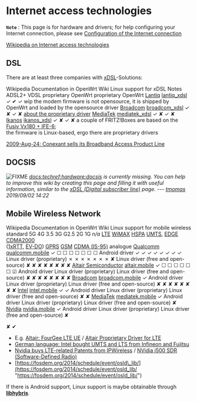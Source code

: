 # Internet access technologies

**`Note`** : This page is for hardware and drivers; for help configuring your Internet connection, please see [Configuration of the Internet connection](/docs/guide-user/network/wan/internet.connection "docs:guide-user:network:wan:internet.connection")

[Wikipedia on Internet access technologies](https://en.wikipedia.org/wiki/Template:Internet_access "https://en.wikipedia.org/wiki/Template:Internet_access")

## DSL

There are at least three companies with [xDSL](https://en.wikipedia.org/wiki/Digital%20subscriber%20line "https://en.wikipedia.org/wiki/Digital subscriber line")-Solutions:

Wikipedia Documentation in OpenWrt Wiki Linux support for xDSL Notes ADSL2+ VDSL proprietary OpenWrt proprietary OpenWrt [Lantiq](https://en.wikipedia.org/wiki/Lantiq "https://en.wikipedia.org/wiki/Lantiq") [lantiq\_xdsl](/docs/techref/hardware/soc/soc.lantiq#lantiq_xdsl "docs:techref:hardware:soc:soc.lantiq") ✓ ✔ ✓ wip the modem firmware is not opensource, it is shipped by OpenWrt and loaded by the opensource driver [Broadcom](https://en.wikipedia.org/wiki/Broadcom "https://en.wikipedia.org/wiki/Broadcom") [broadcom\_xdsl](/docs/techref/hardware/soc/soc.broadcom.bcm63xx#broadcom_xdsl "docs:techref:hardware:soc:soc.broadcom.bcm63xx") ✓ ✘ ✓ ✘ [about the proprietary driver](/inbox/adsl_support "inbox:adsl_support") [MediaTek](https://en.wikipedia.org/wiki/MediaTek "https://en.wikipedia.org/wiki/MediaTek") [mediatek\_xdsl](/docs/techref/hardware/soc/soc.mediatek#mediatek_xdsl "docs:techref:hardware:soc:soc.mediatek") ✓ ✘ ✓ ✘ [Ikanos](https://en.wikipedia.org/wiki/Ikanos "https://en.wikipedia.org/wiki/Ikanos") [ikanos\_xdsl](/docs/techref/hardware/soc/soc.ikanos#ikanos_xdsl "docs:techref:hardware:soc:soc.ikanos") ✓ ✘ ✓ ✘ a couple of FRITZ!Boxes are based on the [Fusiv Vx180 + IFE-6](http://www.wehavemorefun.de/fritzbox/Fusiv "http://www.wehavemorefun.de/fritzbox/Fusiv");  
the firmware is Linux-based, ergo there are proprietary drivers

[2009-Aug-24: Conexant sells its Broadband Access Product Line](http://www.ikanos.com/press-releases/ikanos-communications-completes-acquisition-of-broadband-access-product-line-from-conexant-systems-inc/ "http://www.ikanos.com/press-releases/ikanos-communications-completes-acquisition-of-broadband-access-product-line-from-conexant-systems-inc/")

## DOCSIS

![FIXME](/lib/images/smileys/fixme.svg) *[docs:techref:hardware:docsis](/docs/techref/hardware/docsis "docs:techref:hardware:docsis") is currently missing. You can help to improve this wiki by creating this page and filling it with useful information, similar to the [xDSL (Digital subscriber line)](/docs/techref/hardware/xdsl "docs:techref:hardware:xdsl") page.* --- *[tmomas](mailto:tmo26@gmx.de "tmo26@gmx.de") 2019/09/02 14:22*

## Mobile Wireless Network

Wikipedia Documentation in OpenWrt Wiki Linux support for mobile wireless standard 5G 4G 3.5 3G G2.5 2G 1G *n/a* [LTE](https://en.wikipedia.org/wiki/LTE%20%28telecommunication%29 "https://en.wikipedia.org/wiki/LTE (telecommunication)") [WiMAX](https://en.wikipedia.org/wiki/WiMAX "https://en.wikipedia.org/wiki/WiMAX") [HSPA](https://en.wikipedia.org/wiki/High%20Speed%20Packet%20Access "https://en.wikipedia.org/wiki/High Speed Packet Access") [UMTS](https://en.wikipedia.org/wiki/Universal%20Mobile%20Telecommunications%20System "https://en.wikipedia.org/wiki/Universal Mobile Telecommunications System"), [EDGE](https://en.wikipedia.org/wiki/Enhanced%20Data%20Rates%20for%20GSM%20Evolution "https://en.wikipedia.org/wiki/Enhanced Data Rates for GSM Evolution") [CDMA2000](https://en.wikipedia.org/wiki/CDMA2000 "https://en.wikipedia.org/wiki/CDMA2000")  
([1xRTT](https://en.wikipedia.org/wiki/1xRTT "https://en.wikipedia.org/wiki/1xRTT"), [EV-DO](https://en.wikipedia.org/wiki/Evolution-Data%20Optimized "https://en.wikipedia.org/wiki/Evolution-Data Optimized")) [GPRS](https://en.wikipedia.org/wiki/General%20Packet%20Radio%20Service "https://en.wikipedia.org/wiki/General Packet Radio Service") [GSM](https://en.wikipedia.org/wiki/Global%20System%20for%20Mobile%20Communications "https://en.wikipedia.org/wiki/Global System for Mobile Communications") [CDMA (IS-95)](https://en.wikipedia.org/wiki/IS-95 "https://en.wikipedia.org/wiki/IS-95") analogue [Qualcomm](https://en.wikipedia.org/wiki/Qualcomm "https://en.wikipedia.org/wiki/Qualcomm") [qualcomm.mobile](/docs/techref/hardware/soc/soc.qualcomm.ar71xx#qualcommmobile "docs:techref:hardware:soc:soc.qualcomm.ar71xx") ✓ ☐ ☐ ☐ ☐ ☐ ☐ ☐ Android driver ✓ ✓ ✓ ✓ ✓ ✓ ✓ ✓ Linux driver (proprietary) ✗ ✗ ✗ ✗ ✗ ✗ ✗ ✘ Linux driver (free and open-source) ✘ ✘ ✘ ✘ ✘ ✘ ✘ ✘ [Altair Semiconductor](https://en.wikipedia.org/wiki/Altair%20Semiconductor "https://en.wikipedia.org/wiki/Altair Semiconductor") [altair.mobile](/docs/techref/hardware/soc/soc.altair#altairmobile "docs:techref:hardware:soc:soc.altair") ✓ ☐ ☐ ☐ ☐ ☐ ☐ ☑ Android driver Linux driver (proprietary) Linux driver (free and open-source) ✘ ✘ ✘ ✘ ✘ ✘ ✘ ✘ [Broadcom](https://en.wikipedia.org/wiki/Broadcom "https://en.wikipedia.org/wiki/Broadcom") [broadcom.mobile](/docs/techref/hardware/soc/soc.broadcom.bcm33xx#broadcommobile "docs:techref:hardware:soc:soc.broadcom.bcm33xx") ✓ Android driver Linux driver (proprietary) Linux driver (free and open-source) ✘ ✘ ✘ ✘ ✘ ✘ ✘ ✘ [Intel](https://en.wikipedia.org/wiki/Intel "https://en.wikipedia.org/wiki/Intel") [intel.mobile](/docs/techref/hardware/soc/soc.intel#intelmobile "docs:techref:hardware:soc:soc.intel") ✓ ✓ Android driver Linux driver (proprietary) Linux driver (free and open-source) ✘ ✘ [MediaTek](https://en.wikipedia.org/wiki/MediaTek "https://en.wikipedia.org/wiki/MediaTek") [mediatek.mobile](/docs/techref/hardware/soc/soc.mediatek#mediatekmobile "docs:techref:hardware:soc:soc.mediatek") ✓ Android driver Linux driver (proprietary) Linux driver (free and open-source) ✘ [Nvidia](https://en.wikipedia.org/wiki/Nvidia "https://en.wikipedia.org/wiki/Nvidia") [nvidia.mobile](/docs/techref/hardware/soc/soc.nvidia#nvidiamobile "docs:techref:hardware:soc:soc.nvidia") ✓ Android driver Linux driver (proprietary) Linux driver (free and open-source) ✘

✘ ✔

- E.g. [Altair: FourGee LTE UE](http://www.wehavemorefun.de/fritzbox/FourGee_LTE_UE "http://www.wehavemorefun.de/fritzbox/FourGee_LTE_UE") / [Altair Proprietary Driver for LTE](http://www.wehavemorefun.de/fritzbox/Image.bin "http://www.wehavemorefun.de/fritzbox/Image.bin")
- [German language: Intel bought UMTS and LTS from Infineon and Fujitsu](http://www.heise.de/netze/meldung/Intel-kauft-Funkmodem-Sparte-von-Fujitsu-1936613.html "http://www.heise.de/netze/meldung/Intel-kauft-Funkmodem-Sparte-von-Fujitsu-1936613.html")
- [Nvidia buys LTE-related Patents from IPWireless](http://www.eweek.com/c/a/Mobile-and-Wireless/Nvidia-Intellectual-Ventures-Buy-500-LTERelated-Patents-from-IPWireless-548030/ "http://www.eweek.com/c/a/Mobile-and-Wireless/Nvidia-Intellectual-Ventures-Buy-500-LTERelated-Patents-from-IPWireless-548030/") / [NVidia i500 SDR (Software-Defined Radio)](http://www.nvidia.com/object/i500-cellular-modems-products.html "http://www.nvidia.com/object/i500-cellular-modems-products.html")
- [https://fosdem.org/2014/schedule/event/osld\_lib/](https://fosdem.org/2014/schedule/event/osld_lib/ "https://fosdem.org/2014/schedule/event/osld_lib/")

If there is Android support, Linux support is maybe obtainable through [**libhybris**](https://en.wikipedia.org/wiki/Hybris%20%28software%29 "https://en.wikipedia.org/wiki/Hybris (software)").
